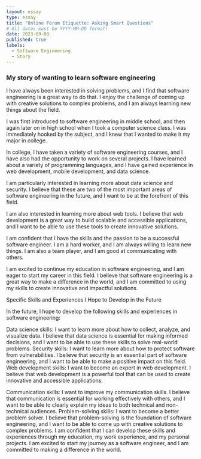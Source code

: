 ```yaml
---
layout: essay
type: essay
title: "Online Forum Etiquette: Asking Smart Questions"
# All dates must be YYYY-MM-DD format!
date: 2023-09-08
published: true
labels:
  - Software Engineering
  - Story
---
```

### My story of wanting to learn software engineering

I have always been interested in solving problems, and I find that software engineering is a great way to do that. I enjoy the challenge of coming up with creative solutions to complex problems, and I am always learning new things about the field.

I was first introduced to software engineering in middle school, and then again later on in high school when I took a computer science class. I was immediately hooked by the subject, and I knew that I wanted to make it my major in college.

In college, I have taken a variety of software engineering courses, and I have also had the opportunity to work on several projects. I have learned about a variety of programming languages, and I have gained experience in web development, mobile development, and data science.

I am particularly interested in learning more about data science and security. I believe that these are two of the most important areas of software engineering in the future, and I want to be at the forefront of this field.

I am also interested in learning more about web tools. I believe that web development is a great way to build scalable and accessible applications, and I want to be able to use these tools to create innovative solutions.

I am confident that I have the skills and the passion to be a successful software engineer. I am a hard worker, and I am always willing to learn new things. I am also a team player, and I am good at communicating with others.

I am excited to continue my education in software engineering, and I am eager to start my career in this field. I believe that software engineering is a great way to make a difference in the world, and I am committed to using my skills to create innovative and impactful solutions.

Specific Skills and Experiences I Hope to Develop in the Future

In the future, I hope to develop the following skills and experiences in software engineering:

Data science skills: I want to learn more about how to collect, analyze, and visualize data. I believe that data science is essential for making informed decisions, and I want to be able to use these skills to solve real-world problems.
Security skills: I want to learn more about how to protect software from vulnerabilities. I believe that security is an essential part of software engineering, and I want to be able to make a positive impact on this field.
Web development skills: I want to become an expert in web development. I believe that web development is a powerful tool that can be used to create innovative and accessible applications.

Communication skills: I want to improve my communication skills. I believe that communication is essential for working effectively with others, and I want to be able to clearly explain my ideas to both technical and non-technical audiences.
Problem-solving skills: I want to become a better problem solver. I believe that problem-solving is the foundation of software engineering, and I want to be able to come up with creative solutions to complex problems.
I am confident that I can develop these skills and experiences through my education, my work experience, and my personal projects. I am excited to start my journey as a software engineer, and I am committed to making a difference in the world.




